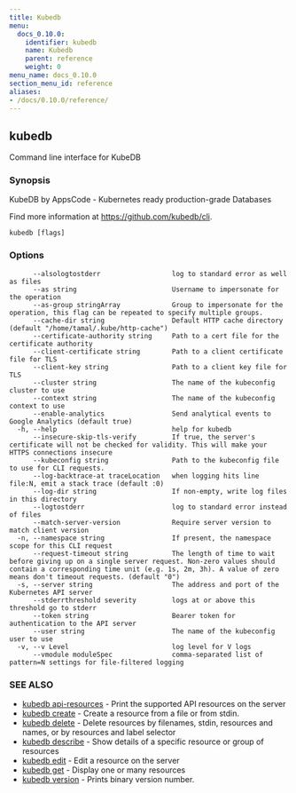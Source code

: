 ```yaml
---
title: Kubedb
menu:
  docs_0.10.0:
    identifier: kubedb
    name: Kubedb
    parent: reference
    weight: 0
menu_name: docs_0.10.0
section_menu_id: reference
aliases:
- /docs/0.10.0/reference/
---
```


## kubedb

Command line interface for KubeDB

### Synopsis

KubeDB by AppsCode - Kubernetes ready production-grade Databases 

Find more information at https://github.com/kubedb/cli.

```
kubedb [flags]
```

### Options

```
      --alsologtostderr                  log to standard error as well as files
      --as string                        Username to impersonate for the operation
      --as-group stringArray             Group to impersonate for the operation, this flag can be repeated to specify multiple groups.
      --cache-dir string                 Default HTTP cache directory (default "/home/tamal/.kube/http-cache")
      --certificate-authority string     Path to a cert file for the certificate authority
      --client-certificate string        Path to a client certificate file for TLS
      --client-key string                Path to a client key file for TLS
      --cluster string                   The name of the kubeconfig cluster to use
      --context string                   The name of the kubeconfig context to use
      --enable-analytics                 Send analytical events to Google Analytics (default true)
  -h, --help                             help for kubedb
      --insecure-skip-tls-verify         If true, the server's certificate will not be checked for validity. This will make your HTTPS connections insecure
      --kubeconfig string                Path to the kubeconfig file to use for CLI requests.
      --log-backtrace-at traceLocation   when logging hits line file:N, emit a stack trace (default :0)
      --log-dir string                   If non-empty, write log files in this directory
      --logtostderr                      log to standard error instead of files
      --match-server-version             Require server version to match client version
  -n, --namespace string                 If present, the namespace scope for this CLI request
      --request-timeout string           The length of time to wait before giving up on a single server request. Non-zero values should contain a corresponding time unit (e.g. 1s, 2m, 3h). A value of zero means don't timeout requests. (default "0")
  -s, --server string                    The address and port of the Kubernetes API server
      --stderrthreshold severity         logs at or above this threshold go to stderr
      --token string                     Bearer token for authentication to the API server
      --user string                      The name of the kubeconfig user to use
  -v, --v Level                          log level for V logs
      --vmodule moduleSpec               comma-separated list of pattern=N settings for file-filtered logging
```

### SEE ALSO

* [kubedb api-resources](/docs/0.10.0/reference/kubedb_api-resources)	 - Print the supported API resources on the server
* [kubedb create](/docs/0.10.0/reference/kubedb_create)	 - Create a resource from a file or from stdin.
* [kubedb delete](/docs/0.10.0/reference/kubedb_delete)	 - Delete resources by filenames, stdin, resources and names, or by resources and label selector
* [kubedb describe](/docs/0.10.0/reference/kubedb_describe)	 - Show details of a specific resource or group of resources
* [kubedb edit](/docs/0.10.0/reference/kubedb_edit)	 - Edit a resource on the server
* [kubedb get](/docs/0.10.0/reference/kubedb_get)	 - Display one or many resources
* [kubedb version](/docs/0.10.0/reference/kubedb_version)	 - Prints binary version number.


